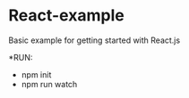 # React-example
Basic example for getting started with React.js


*RUN:

* npm init
* npm run watch
